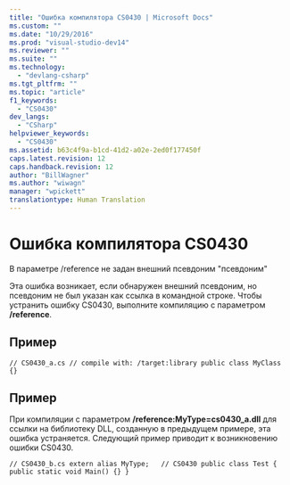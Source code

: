 ```yaml
---
title: "Ошибка компилятора CS0430 | Microsoft Docs"
ms.custom: ""
ms.date: "10/29/2016"
ms.prod: "visual-studio-dev14"
ms.reviewer: ""
ms.suite: ""
ms.technology: 
  - "devlang-csharp"
ms.tgt_pltfrm: ""
ms.topic: "article"
f1_keywords: 
  - "CS0430"
dev_langs: 
  - "CSharp"
helpviewer_keywords: 
  - "CS0430"
ms.assetid: b63c4f9a-b1cd-41d2-a02e-2ed0f177450f
caps.latest.revision: 12
caps.handback.revision: 12
author: "BillWagner"
ms.author: "wiwagn"
manager: "wpickett"
translationtype: Human Translation
---
```

# Ошибка компилятора CS0430
В параметре \/reference не задан внешний псевдоним "псевдоним"  
  
 Эта ошибка возникает, если обнаружен внешний псевдоним, но псевдоним не был указан как ссылка в командной строке. Чтобы устранить ошибку CS0430, выполните компиляцию с параметром **\/reference**.  
  
## Пример  
  
```  
// CS0430_a.cs // compile with: /target:library public class MyClass {}  
```  
  
## Пример  
 При компиляции с параметром **\/reference:MyType\=cs0430\_a.dll** для ссылки на библиотеку DLL, созданную в предыдущем примере, эта ошибка устраняется. Следующий пример приводит к возникновению ошибки CS0430.  
  
```  
// CS0430_b.cs extern alias MyType;   // CS0430 public class Test { public static void Main() {} }  
  
```